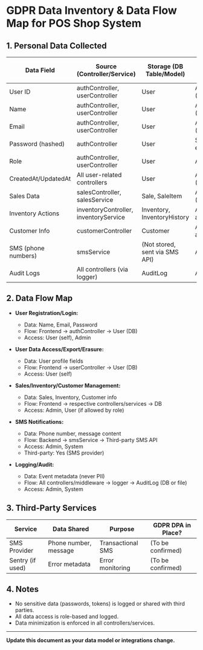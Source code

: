 # GDPR Data Inventory & Data Flow Map for POS Shop System

## 1. Personal Data Collected

| Data Field         | Source (Controller/Service)         | Storage (DB Table/Model) | Who Has Access (Role/API)         | Third-Party Shared? |
|--------------------|-------------------------------------|--------------------------|------------------------------------|---------------------|
| User ID            | authController, userController      | User                     | Admin, User (self), System         | No                  |
| Name               | authController, userController      | User                     | Admin, User (self), System         | No                  |
| Email              | authController, userController      | User                     | Admin, User (self), System         | No                  |
| Password (hashed)  | authController                     | User                     | System (never exposed/logged)      | No                  |
| Role               | authController, userController      | User                     | Admin, System                      | No                  |
| CreatedAt/UpdatedAt| All user-related controllers        | User                     | Admin, User (self), System         | No                  |
| Sales Data         | salesController, salesService       | Sale, SaleItem           | Admin, User (self, if allowed)     | No                  |
| Inventory Actions  | inventoryController, inventoryService| Inventory, InventoryHistory| Admin, User (if allowed)         | No                  |
| Customer Info      | customerController                  | Customer                 | Admin, User (if allowed)           | No                  |
| SMS (phone numbers)| smsService                          | (Not stored, sent via SMS API) | Admin, System                | Yes (SMS provider)  |
| Audit Logs         | All controllers (via logger)        | AuditLog                 | Admin, System                      | No                  |

## 2. Data Flow Map

- **User Registration/Login:**
  - Data: Name, Email, Password
  - Flow: Frontend → authController → User (DB)
  - Access: User (self), Admin

- **User Data Access/Export/Erasure:**
  - Data: User profile fields
  - Flow: Frontend → userController → User (DB)
  - Access: User (self)

- **Sales/Inventory/Customer Management:**
  - Data: Sales, Inventory, Customer info
  - Flow: Frontend → respective controllers/services → DB
  - Access: Admin, User (if allowed by role)

- **SMS Notifications:**
  - Data: Phone number, message content
  - Flow: Backend → smsService → Third-party SMS API
  - Access: Admin, System
  - Third-party: Yes (SMS provider)

- **Logging/Audit:**
  - Data: Event metadata (never PII)
  - Flow: All controllers/middleware → logger → AuditLog (DB or file)
  - Access: Admin, System

## 3. Third-Party Services

| Service         | Data Shared           | Purpose                | GDPR DPA in Place? |
|-----------------|----------------------|------------------------|--------------------|
| SMS Provider    | Phone number, message| Transactional SMS      | (To be confirmed)  |
| Sentry (if used)| Error metadata       | Error monitoring       | (To be confirmed)  |

## 4. Notes

- No sensitive data (passwords, tokens) is logged or shared with third parties.
- All data access is role-based and logged.
- Data minimization is enforced in all controllers/services.

---

**Update this document as your data model or integrations change.**
